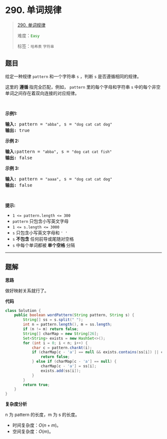 # 290. 单词规律

> [290. 单词规律](https://leetcode.cn/problems/word-pattern/)
>
> 难度：<font color=green>`Easy`</font>
>
> 标签：`哈希表` `字符串`

## 题目

<p>给定一种规律 <code>pattern</code>&nbsp;和一个字符串&nbsp;<code>s</code>&nbsp;，判断 <code>s</code>&nbsp;是否遵循相同的规律。</p>

<p>这里的&nbsp;<strong>遵循&nbsp;</strong>指完全匹配，例如，&nbsp;<code>pattern</code>&nbsp;里的每个字母和字符串&nbsp;<code>s</code><strong>&nbsp;</strong>中的每个非空单词之间存在着双向连接的对应规律。</p>

<p>&nbsp;</p>

<p><strong class="example">示例1:</strong></p>

<pre>
<strong>输入:</strong> pattern = <code>"abba"</code>, s = <code>"dog cat cat dog"</code>
<strong>输出:</strong> true</pre>

<p><strong class="example">示例 2:</strong></p>

<pre>
<strong>输入:</strong>pattern = <code>"abba"</code>, s = <code>"dog cat cat fish"</code>
<strong>输出:</strong> false</pre>

<p><strong class="example">示例 3:</strong></p>

<pre>
<strong>输入:</strong> pattern = <code>"aaaa"</code>, s = <code>"dog cat cat dog"</code>
<strong>输出:</strong> false</pre>

<p>&nbsp;</p>

<p><strong>提示:</strong></p>

<ul>
	<li><code>1 &lt;= pattern.length &lt;= 300</code></li>
	<li><code>pattern</code>&nbsp;只包含小写英文字母</li>
	<li><code>1 &lt;= s.length &lt;= 3000</code></li>
	<li><code>s</code>&nbsp;只包含小写英文字母和&nbsp;<code>' '</code></li>
	<li><code>s</code>&nbsp;<strong>不包含</strong> 任何前导或尾随对空格</li>
	<li><code>s</code>&nbsp;中每个单词都被 <strong>单个空格 </strong>分隔</li>
</ul>


--------------------

## 题解

**思路**

做好映射关系就行了。

**代码**

```java
class Solution {
    public boolean wordPattern(String pattern, String s) {
        String[] ss = s.split(" ");
        int n = pattern.length(), m = ss.length;
        if (n != m) return false;
        String[] charMap = new String[26];
        Set<String> exists = new HashSet<>();
        for (int i = 0; i < n; i++) {
            char c = pattern.charAt(i);
            if (charMap[c - 'a'] == null && exists.contains(ss[i]) || charMap[c - 'a']!= null && !ss[i].equals(charMap[c - 'a'])) {
                return false;
            } else if (charMap[c - 'a'] == null) {
                charMap[c - 'a'] = ss[i];
                exists.add(ss[i]);
            }
        }
        return true;
    }
}
```

**复杂度分析**

n 为 pattern 的长度，m 为 s 的长度。

- 时间复杂度：$O(n + m)$。
- 空间复杂度：$O(m)$。
